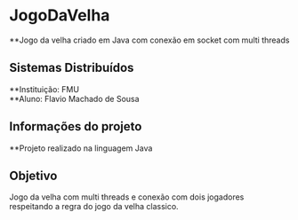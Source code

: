 # JogoDaVelha
**Jogo da velha criado em Java com conexão em socket com multi threads

## Sistemas Distribuídos
**Instituição: FMU <br>
**Aluno: Flavio Machado de Sousa 

## Informações do projeto
**Projeto realizado na linguagem Java

## Objetivo 
Jogo da velha com multi threads e conexão com dois jogadores respeitando a regra do jogo da velha classico.